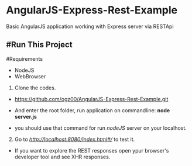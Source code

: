 # AngularJS-Express-Rest-Example

Basic AngularJS application working with Express server via RESTApi

#Run This Project
---------------------------------------------------------------------------------------------------------------------
#Requirements
 - NodeJS
 - WebBrowser

1. Clone the codes.

  * https://github.com/ogz00/AngularJS-Express-Rest-Example.git

  * And enter the root folder, run application on commandline: **node server.js**
  * you should use that command for run *nodeJS* server on your localhost.

2. Go to *[http://localhost:8080/index.html#/](http://localhost:8080/index.html#/)* to test it. 
 * If you want to explore the REST responses open ypur browser's developer tool and see XHR responses.




